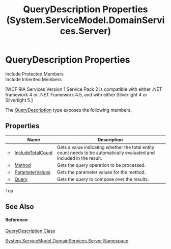 ﻿---
title: QueryDescription Properties (System.ServiceModel.DomainServices.Server)
TOCTitle: QueryDescription Properties
ms:assetid: Properties.T:System.ServiceModel.DomainServices.Server.QueryDescription
ms:mtpsurl: https://msdn.microsoft.com/en-us/library/system.servicemodel.domainservices.server.querydescription_properties(v=VS.91)
ms:contentKeyID: 28755626
ms.date: 01/27/2012
mtps_version: v=VS.91
---

# QueryDescription Properties

Include Protected Members  
Include Inherited Members  

\[WCF RIA Services Version 1 Service Pack 2 is compatible with either .NET framework 4 or .NET Framework 4.5, and with either Silverlight 4 or Silverlight 5.\]

The [QueryDescription](ff422741\(v=vs.91\).md) type exposes the following members.

## Properties

<table>
<thead>
<tr class="header">
<th> </th>
<th>Name</th>
<th>Description</th>
</tr>
</thead>
<tbody>
<tr class="odd">
<td><img src="images\Ff422600.pubproperty(en-us,VS.91).gif" title="Public property" alt="Public property" /></td>
<td><a href="ff422171(v=vs.91).md">IncludeTotalCount</a></td>
<td>Gets a value indicating whether the total entity count needs to be automatically evaluated and included in the result.</td>
</tr>
<tr class="even">
<td><img src="images\Ff422600.pubproperty(en-us,VS.91).gif" title="Public property" alt="Public property" /></td>
<td><a href="ff423017(v=vs.91).md">Method</a></td>
<td>Gets the query operation to be processed.</td>
</tr>
<tr class="odd">
<td><img src="images\Ff422600.pubproperty(en-us,VS.91).gif" title="Public property" alt="Public property" /></td>
<td><a href="ff423407(v=vs.91).md">ParameterValues</a></td>
<td>Gets the parameter values for the method.</td>
</tr>
<tr class="even">
<td><img src="images\Ff422600.pubproperty(en-us,VS.91).gif" title="Public property" alt="Public property" /></td>
<td><a href="ff422692(v=vs.91).md">Query</a></td>
<td>Gets the query to compose over the results.</td>
</tr>
</tbody>
</table>

Top

## See Also

#### Reference

[QueryDescription Class](ff422741\(v=vs.91\).md)

[System.ServiceModel.DomainServices.Server Namespace](ff423220\(v=vs.91\).md)

